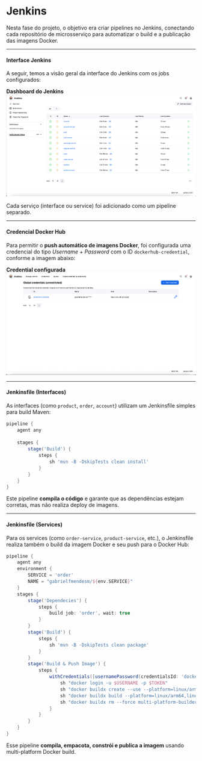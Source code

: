 # Jenkins

Nesta fase do projeto, o objetivo era criar pipelines no Jenkins, conectando cada repositório de microsserviço para automatizar o build e a publicação das imagens Docker.

---

#### Interface Jenkins

A seguir, temos a visão geral da interface do Jenkins com os jobs configurados:

**Dashboard do Jenkins**  
![Dashboard](../img/jenkins-dashboard.png)

Cada serviço (interface ou service) foi adicionado como um pipeline separado.

---

#### Credencial Docker Hub

Para permitir o **push automático de imagens Docker**, foi configurada uma credencial do tipo *Username + Password* com o ID `dockerhub-credential`, conforme a imagem abaixo:

**Credential configurada**  
![DockerHub Credential](../img/jenkins-credential.png)

---

#### Jenkinsfile (Interfaces)

As interfaces (como `product`, `order`, `account`) utilizam um Jenkinsfile simples para build Maven:

```groovy
pipeline {
    agent any

    stages {
        stage('Build') {
            steps {
                sh 'mvn -B -DskipTests clean install'
            }
        }
    }
}
```

Este pipeline **compila o código** e garante que as dependências estejam corretas, mas não realiza deploy de imagens.

---

#### Jenkinsfile (Services)

Para os services (como `order-service`, `product-service`, etc.), o Jenkinsfile realiza também o build da imagem Docker e seu push para o Docker Hub:

```groovy
pipeline {
    agent any
    environment {
        SERVICE = 'order'
        NAME = "gabrielfmendesm/${env.SERVICE}"
    }
    stages {
        stage('Dependecies') {
            steps {
                build job: 'order', wait: true
            }
        }
        stage('Build') {
            steps {
                sh 'mvn -B -DskipTests clean package'
            }
        }
        stage('Build & Push Image') {
            steps {
                withCredentials([usernamePassword(credentialsId: 'dockerhub-credential', usernameVariable: 'USERNAME', passwordVariable: 'TOKEN')]) {
                    sh "docker login -u $USERNAME -p $TOKEN"
                    sh "docker buildx create --use --platform=linux/arm64,linux/amd64 --node multi-platform-builder-${env.SERVICE} --name multi-platform-builder-${env.SERVICE}"
                    sh "docker buildx build --platform=linux/arm64,linux/amd64 --push --tag ${env.NAME}:latest --tag ${env.NAME}:${env.BUILD_ID} -f Dockerfile ."
                    sh "docker buildx rm --force multi-platform-builder-${env.SERVICE}"
                }
            }
        }
    }
}
```

Esse pipeline **compila, empacota, constrói e publica a imagem** usando multi-platform Docker build.